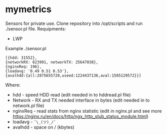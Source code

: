 # mymetrics
Sensors for private use. Clone repository into /opt/scripts and run ./sensor.pl file. Requipments:
 - LWP
 
 Example
 ./sensor.pl
 ```
 [{hdd: 31552},
 {networkRX: 623991, networkTX: 25647038},
 {nginxReq: 196},
 {loadavg: '0.49 0.51 0.53'},
 {avalhdd:{all:2875655720,useed:1224437136,aval:1505120572}}]
 ```
 
 Where:
 - hdd - speed HDD read (edit needed in to hddread.pl file)
 - Network - RX and TX needed interface in bytes (edit needed in to network.pl file)
 - nginxReq - read stats from nginx statistic (edit in nginx.pl and see more https://nginx.ru/en/docs/http/ngx_http_stub_status_module.html)
 - loadavg - `¯\_(ツ)_/¯`
 - avalhdd - space on / (kbytes)
